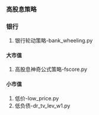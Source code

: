 ### 高股息策略

### 银行

1. 银行轮动策略-bank_wheeling.py

#### 大市值

1. 高股息神奇公式策略-fscore.py

#### 小市值

1. 低价-low_price.py
2. 低负债-dr_tv_lev_w1.py
